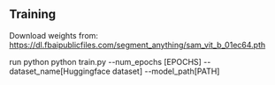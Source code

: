 ## Training

Download weights from: https://dl.fbaipublicfiles.com/segment_anything/sam_vit_b_01ec64.pth

run python python train.py --num_epochs [EPOCHS] --dataset_name[Huggingface dataset] --model_path[PATH]




